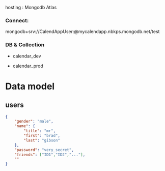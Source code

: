hosting : Mongodb Atlas

### Connect: 

mongodb+srv://CalendAppUser:<secret>@mycalendapp.nbkps.mongodb.net/test

### DB & Collection

- calendar_dev

- calendar_prod

# Data model

## users 

```json
{
    "gender": "male",
    "name": {
        "title": "mr",
        "first": "brad",
        "last": "gibson"
    },
    "password": "very_secret",
    "friends": ["ID1","ID2","..."],
    "" 
}
```
